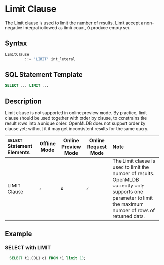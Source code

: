 # Limit Clause

The Limit clause is used to limit the number of results. Limit accept a non-negative integral followed as limit count, 0 produce empty set.

## Syntax

```sql
LimitClause
         ::= 'LIMIT' int_leteral
```

## SQL Statement Template

```SQL
SELECT ... LIMIT ...
```

## Description

Limit clause is not supported in online preview mode. By practice, limit clause should be used together with order by clause, to constrains the result rows into a unique order. OpenMLDB does not support order by clause yet; without it it may get inconsistent results for the same query.

| `SELECT` Statement Elements                                | Offline Mode | Online Preview Mode | Online Request Mode | Note                                                                                                                                                          |
|:-----------------------------------------------------------|--------------|---------------------|---------------------|:--------------------------------------------------------------------------------------------------------------------------------------------------------------|
| LIMIT Clause                | **``✓``**    | **``x``**           | **``✓``**           | The Limit clause is used to limit the number of results. OpenMLDB currently only supports one parameter to limit the maximum number of rows of returned data. |


## Example

### SELECT with LIMIT

```SQL
  SELECT t1.COL1 c1 FROM t1 limit 10;
```

